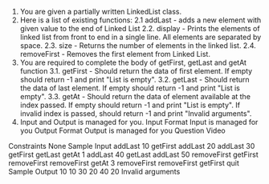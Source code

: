 1. You are given a partially written LinkedList class.
2. Here is a list of existing functions:
   2.1 addLast - adds a new element with given value to the end of Linked List
   2.2. display - Prints the elements of linked list from front to end in a single line.
   All elements are separated by space.
   2.3. size - Returns the number of elements in the linked list.
   2.4. removeFirst - Removes the first element from Linked List.
3. You are required to complete the body of getFirst, getLast and getAt function
   3.1. getFirst - Should return the data of first element. If empty should return -1 and print "List is empty".
   3.2. getLast - Should return the data of last element. If empty should return -1 and print "List is empty".
   3.3. getAt - Should return the data of element available at the index passed. If empty should return -1 and print "List is empty". If invalid index is passed, should return -1 and print "Invalid arguments".
4. Input and Output is managed for you.
   Input Format
   Input is managed for you
   Output Format
   Output is managed for you
   Question Video

Constraints
None
Sample Input
addLast 10
getFirst
addLast 20
addLast 30
getFirst
getLast
getAt 1
addLast 40
getLast
addLast 50
removeFirst
getFirst
removeFirst
removeFirst
getAt 3
removeFirst
removeFirst
getFirst
quit
Sample Output
10
10
30
20
40
20
Invalid arguments

